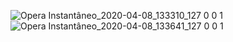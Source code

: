 ![Opera Instantâneo_2020-04-08_133310_127 0 0 1](https://user-images.githubusercontent.com/47678397/78810187-6684e300-799e-11ea-9448-4acb968e8868.png)
![Opera Instantâneo_2020-04-08_133641_127 0 0 1](https://user-images.githubusercontent.com/47678397/78810188-671d7980-799e-11ea-9010-ea970b55d667.png)
